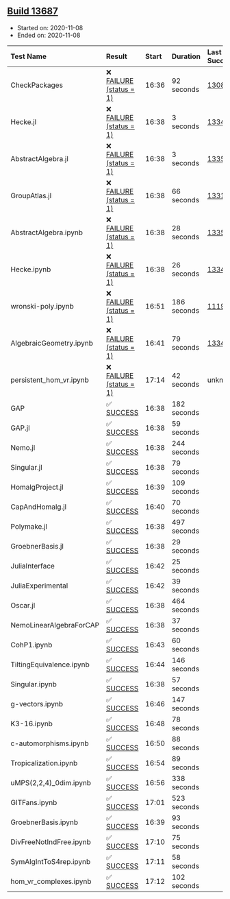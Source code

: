 ## [Build 13687](https://oscarci.mathematik.uni-kl.de/job/oscar/13687/)

* Started on: 2020-11-08
* Ended on: 2020-11-08

| Test Name    | Result | Start | Duration | Last Success | First Failure |
|:-------------|:-------|:------|:---------|:-------------|:--------------|
| CheckPackages | ❌ [FAILURE (status = 1)](https://oscarci.mathematik.uni-kl.de/job/oscar/13687/artifact/logs/build-13687/CheckPackages.log) | 16:36 | 92 seconds | [13085](https://oscarci.mathematik.uni-kl.de/job/oscar/13085/) | [13086](https://oscarci.mathematik.uni-kl.de/job/oscar/13086/) |
| Hecke.jl | ❌ [FAILURE (status = 1)](https://oscarci.mathematik.uni-kl.de/job/oscar/13687/artifact/logs/build-13687/Hecke.jl.log) | 16:38 | 3 seconds | [13341](https://oscarci.mathematik.uni-kl.de/job/oscar/13341/) | [13342](https://oscarci.mathematik.uni-kl.de/job/oscar/13342/) |
| AbstractAlgebra.jl | ❌ [FAILURE (status = 1)](https://oscarci.mathematik.uni-kl.de/job/oscar/13687/artifact/logs/build-13687/AbstractAlgebra.jl.log) | 16:38 | 3 seconds | [13355](https://oscarci.mathematik.uni-kl.de/job/oscar/13355/) | [13356](https://oscarci.mathematik.uni-kl.de/job/oscar/13356/) |
| GroupAtlas.jl | ❌ [FAILURE (status = 1)](https://oscarci.mathematik.uni-kl.de/job/oscar/13687/artifact/logs/build-13687/GroupAtlas.jl.log) | 16:38 | 66 seconds | [13311](https://oscarci.mathematik.uni-kl.de/job/oscar/13311/) | [13312](https://oscarci.mathematik.uni-kl.de/job/oscar/13312/) |
| AbstractAlgebra.ipynb | ❌ [FAILURE (status = 1)](https://oscarci.mathematik.uni-kl.de/job/oscar/13687/artifact/logs/build-13687/AbstractAlgebra.ipynb.log) | 16:38 | 28 seconds | [13355](https://oscarci.mathematik.uni-kl.de/job/oscar/13355/) | [13356](https://oscarci.mathematik.uni-kl.de/job/oscar/13356/) |
| Hecke.ipynb | ❌ [FAILURE (status = 1)](https://oscarci.mathematik.uni-kl.de/job/oscar/13687/artifact/logs/build-13687/Hecke.ipynb.log) | 16:38 | 26 seconds | [13341](https://oscarci.mathematik.uni-kl.de/job/oscar/13341/) | [13342](https://oscarci.mathematik.uni-kl.de/job/oscar/13342/) |
| wronski-poly.ipynb | ❌ [FAILURE (status = 1)](https://oscarci.mathematik.uni-kl.de/job/oscar/13687/artifact/logs/build-13687/wronski-poly.ipynb.log) | 16:51 | 186 seconds | [11192](https://oscarci.mathematik.uni-kl.de/job/oscar/11192/) | [11193](https://oscarci.mathematik.uni-kl.de/job/oscar/11193/) |
| AlgebraicGeometry.ipynb | ❌ [FAILURE (status = 1)](https://oscarci.mathematik.uni-kl.de/job/oscar/13687/artifact/logs/build-13687/AlgebraicGeometry.ipynb.log) | 16:41 | 79 seconds | [13341](https://oscarci.mathematik.uni-kl.de/job/oscar/13341/) | [13342](https://oscarci.mathematik.uni-kl.de/job/oscar/13342/) |
| persistent_hom_vr.ipynb | ❌ [FAILURE (status = 1)](https://oscarci.mathematik.uni-kl.de/job/oscar/13687/artifact/logs/build-13687/persistent_hom_vr.ipynb.log) | 17:14 | 42 seconds | unknown | unknown |
| GAP | ✅ [SUCCESS](https://oscarci.mathematik.uni-kl.de/job/oscar/13687/artifact/logs/build-13687/GAP.log) | 16:38 | 182 seconds |  |  |
| GAP.jl | ✅ [SUCCESS](https://oscarci.mathematik.uni-kl.de/job/oscar/13687/artifact/logs/build-13687/GAP.jl.log) | 16:38 | 59 seconds |  |  |
| Nemo.jl | ✅ [SUCCESS](https://oscarci.mathematik.uni-kl.de/job/oscar/13687/artifact/logs/build-13687/Nemo.jl.log) | 16:38 | 244 seconds |  |  |
| Singular.jl | ✅ [SUCCESS](https://oscarci.mathematik.uni-kl.de/job/oscar/13687/artifact/logs/build-13687/Singular.jl.log) | 16:38 | 79 seconds |  |  |
| HomalgProject.jl | ✅ [SUCCESS](https://oscarci.mathematik.uni-kl.de/job/oscar/13687/artifact/logs/build-13687/HomalgProject.jl.log) | 16:39 | 109 seconds |  |  |
| CapAndHomalg.jl | ✅ [SUCCESS](https://oscarci.mathematik.uni-kl.de/job/oscar/13687/artifact/logs/build-13687/CapAndHomalg.jl.log) | 16:40 | 70 seconds |  |  |
| Polymake.jl | ✅ [SUCCESS](https://oscarci.mathematik.uni-kl.de/job/oscar/13687/artifact/logs/build-13687/Polymake.jl.log) | 16:38 | 497 seconds |  |  |
| GroebnerBasis.jl | ✅ [SUCCESS](https://oscarci.mathematik.uni-kl.de/job/oscar/13687/artifact/logs/build-13687/GroebnerBasis.jl.log) | 16:38 | 29 seconds |  |  |
| JuliaInterface | ✅ [SUCCESS](https://oscarci.mathematik.uni-kl.de/job/oscar/13687/artifact/logs/build-13687/JuliaInterface.log) | 16:42 | 25 seconds |  |  |
| JuliaExperimental | ✅ [SUCCESS](https://oscarci.mathematik.uni-kl.de/job/oscar/13687/artifact/logs/build-13687/JuliaExperimental.log) | 16:42 | 39 seconds |  |  |
| Oscar.jl | ✅ [SUCCESS](https://oscarci.mathematik.uni-kl.de/job/oscar/13687/artifact/logs/build-13687/Oscar.jl.log) | 16:38 | 464 seconds |  |  |
| NemoLinearAlgebraForCAP | ✅ [SUCCESS](https://oscarci.mathematik.uni-kl.de/job/oscar/13687/artifact/logs/build-13687/NemoLinearAlgebraForCAP.log) | 16:38 | 37 seconds |  |  |
| CohP1.ipynb | ✅ [SUCCESS](https://oscarci.mathematik.uni-kl.de/job/oscar/13687/artifact/logs/build-13687/CohP1.ipynb.log) | 16:43 | 60 seconds |  |  |
| TiltingEquivalence.ipynb | ✅ [SUCCESS](https://oscarci.mathematik.uni-kl.de/job/oscar/13687/artifact/logs/build-13687/TiltingEquivalence.ipynb.log) | 16:44 | 146 seconds |  |  |
| Singular.ipynb | ✅ [SUCCESS](https://oscarci.mathematik.uni-kl.de/job/oscar/13687/artifact/logs/build-13687/Singular.ipynb.log) | 16:38 | 57 seconds |  |  |
| g-vectors.ipynb | ✅ [SUCCESS](https://oscarci.mathematik.uni-kl.de/job/oscar/13687/artifact/logs/build-13687/g-vectors.ipynb.log) | 16:46 | 147 seconds |  |  |
| K3-16.ipynb | ✅ [SUCCESS](https://oscarci.mathematik.uni-kl.de/job/oscar/13687/artifact/logs/build-13687/K3-16.ipynb.log) | 16:48 | 78 seconds |  |  |
| c-automorphisms.ipynb | ✅ [SUCCESS](https://oscarci.mathematik.uni-kl.de/job/oscar/13687/artifact/logs/build-13687/c-automorphisms.ipynb.log) | 16:50 | 88 seconds |  |  |
| Tropicalization.ipynb | ✅ [SUCCESS](https://oscarci.mathematik.uni-kl.de/job/oscar/13687/artifact/logs/build-13687/Tropicalization.ipynb.log) | 16:54 | 89 seconds |  |  |
| uMPS(2,2,4)_0dim.ipynb | ✅ [SUCCESS](https://oscarci.mathematik.uni-kl.de/job/oscar/13687/artifact/logs/build-13687/uMPS-2-2-4-_0dim.ipynb.log) | 16:56 | 338 seconds |  |  |
| GITFans.ipynb | ✅ [SUCCESS](https://oscarci.mathematik.uni-kl.de/job/oscar/13687/artifact/logs/build-13687/GITFans.ipynb.log) | 17:01 | 523 seconds |  |  |
| GroebnerBasis.ipynb | ✅ [SUCCESS](https://oscarci.mathematik.uni-kl.de/job/oscar/13687/artifact/logs/build-13687/GroebnerBasis.ipynb.log) | 16:39 | 93 seconds |  |  |
| DivFreeNotIndFree.ipynb | ✅ [SUCCESS](https://oscarci.mathematik.uni-kl.de/job/oscar/13687/artifact/logs/build-13687/DivFreeNotIndFree.ipynb.log) | 17:10 | 75 seconds |  |  |
| SymAlgIntToS4rep.ipynb | ✅ [SUCCESS](https://oscarci.mathematik.uni-kl.de/job/oscar/13687/artifact/logs/build-13687/SymAlgIntToS4rep.ipynb.log) | 17:11 | 58 seconds |  |  |
| hom_vr_complexes.ipynb | ✅ [SUCCESS](https://oscarci.mathematik.uni-kl.de/job/oscar/13687/artifact/logs/build-13687/hom_vr_complexes.ipynb.log) | 17:12 | 102 seconds |  |  |
